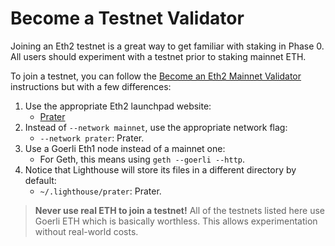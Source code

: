 # Become a Testnet Validator

[mainnet-validator]: ./mainnet-validator.md
[prater-launchpad]: https://prater.launchpad.ethereum.org/

Joining an Eth2 testnet is a great way to get familiar with staking in Phase 0.  All users should
experiment with a testnet prior to staking mainnet ETH.

To join a testnet, you can follow the [Become an Eth2 Mainnet Validator][mainnet-validator]
instructions but with a few differences:

1. Use the appropriate Eth2 launchpad website:
    - [Prater][prater-launchpad]
1. Instead of `--network mainnet`, use the appropriate network flag:
   - `--network prater`: Prater.
1. Use a Goerli Eth1 node instead of a mainnet one:
   - For Geth, this means using `geth --goerli --http`.
1. Notice that Lighthouse will store its files in a different directory by default:
   - `~/.lighthouse/prater`: Prater.

>
> **Never use real ETH to join a testnet!** All of the testnets listed here use Goerli ETH which is
> basically worthless. This allows experimentation without real-world costs.
